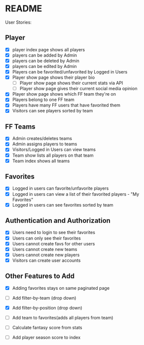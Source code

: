 # README

User Stories:

## Player
* [x] player index page shows all players
* [x] players can be added by Admin
* [x] players can be deleted by Admin
* [x] players can be edited by Admin
* [x] Players can be favorited/unfavorited by Logged in Users
* [x] Player show page shows their player bio
  * [ ] Player show page shows their current stats via API
  * [ ] Player show page gives their current social media opinion
* [x] Player show page shows which FF team they're on
* [x] Players belong to one FF team
* [x] Players have many FF users that have favorited them
* [x] Visitors can see players sorted by team

## FF Teams
* [x] Admin creates/deletes teams
* [x] Admin assigns players to teams
* [x] Visitors/Logged in Users can view teams
* [x] Team show lists all players on that team
* [x] Team index shows all teams

## Favorites
* [x] Logged in users can favorite/unfavorite players
* [x] Logged in users can view a list of their favorited players - "My Favorites"
* [x] Logged in users can see favorites sorted by team

## Authentication and Authorization
* [x] Users need to login to see their favorites
* [x] Users can only see their favorites
* [x] Users cannot create favs for other users
* [x] Users cannot create new teams
* [x] Users cannot create new players
* [x] Visitors can create user accounts

## Other Features to Add
* [x] Adding favorites stays on same paginated page
* [ ] Add filter-by-team (drop down)
* [x] Add filter-by-position (drop down)
* [ ] Add team to favorites(adds all players from team)
* [ ] Calculate fantasy score from stats
* [ ] Add player season score to index


